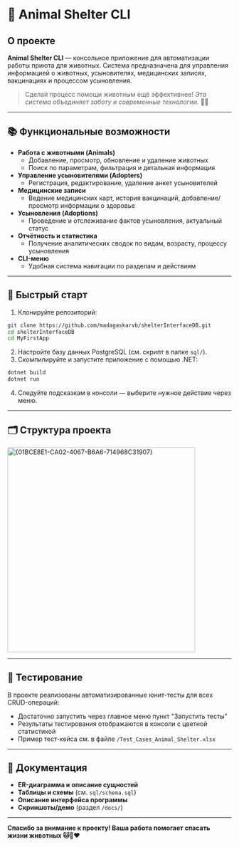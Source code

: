 # 🐾 Animal Shelter CLI

## О проекте

**Animal Shelter CLI** — консольное приложение для автоматизации работы приюта для животных. Система предназначена для управления информацией о животных, усыновителях, медицинских записях, вакцинациях и процессом усыновления.

> Сделай процесс помощи животным ещё эффективнее!
> _Эта система объединяет заботу и современные технологии._ 🐶🐱

***

## 📚 Функциональные возможности

- **Работа с животными (Animals)**
    - Добавление, просмотр, обновление и удаление животных
    - Поиск по параметрам, фильтрация и детальная информация
- **Управление усыновителями (Adopters)**
    - Регистрация, редактирование, удаление анкет усыновителей
- **Медицинские записи**
    - Ведение медицинских карт, история вакцинаций, добавление/просмотр информации о здоровье
- **Усыновления (Adoptions)**
    - Проведение и отслеживание фактов усыновления, актуальный статус
- **Отчётность и статистика**
    - Получение аналитических сводок по видам, возрасту, процессу усыновления
- **CLI-меню**
    - Удобная система навигации по разделам и действиям

***

## 🚀 Быстрый старт

1. Клонируйте репозиторий:

```bash
git clone https://github.com/madagaskarvb/shelterInterfaceDB.git
cd shelterInterfaceDB
cd MyFirstApp
```

2. Настройте базу данных PostgreSQL (см. скрипт в папке `sql/`).
3. Скомпилируйте и запустите приложение с помощью .NET:

```bash
dotnet build
dotnet run
```

4. Следуйте подсказкам в консоли — выберите нужное действие через меню.

***

## 🗂️ Структура проекта

<img width="422" height="461" alt="{01BCE8E1-CA02-4067-B6A6-714968C31907}" src="https://github.com/user-attachments/assets/36092e46-639d-43ac-9e5c-c7ef71c85ec2" />



***

## 🧪 Тестирование

В проекте реализованы автоматизированные юнит-тесты для всех CRUD-операций:

- Достаточно запустить через главное меню пункт "Запустить тесты"
- Результаты тестирования отображаются в консоли с цветной статистикой
- Пример тест-кейса см. в файле `/Test_Cases_Animal_Shelter.xlsx`

***

## 📝 Документация

- **ER-диаграмма и описание сущностей**
- **Таблицы и схемы** (см. `sql/schema.sql`)
- **Описание интерфейса программы**
- **Скриншоты/демо** (раздел `/docs/`)

***

**Спасибо за внимание к проекту!
Ваша работа помогает спасать жизни животных 🐱🐶❤️**



